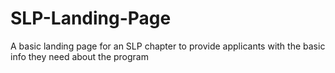 # SLP-Landing-Page
A basic landing page for an SLP chapter to provide applicants with the basic info they need about the program
